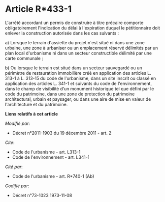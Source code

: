 # Article R*433-1

L'arrêté accordant un permis de construire à titre précaire comporte obligatoirement l'indication du délai à l'expiration
duquel le pétitionnaire doit enlever la construction autorisée dans les cas suivants : 

a) Lorsque le terrain d'assiette du projet n'est situé ni dans une zone urbaine, une zone à urbaniser ou un emplacement
réservé délimités par un plan local d'urbanisme ni dans un secteur constructible délimité par une carte communale ; 

b) Ou lorsque le terrain est situé dans un secteur sauvegardé ou un périmètre de restauration immobilière créé en application
des articles L. 313-1 à L. 313-15 du code de l'urbanisme, dans un site inscrit ou classé en application des articles L. 341-1
et suivants du code de l'environnement, dans le champ de visibilité d'un monument historique tel que défini par le code du
patrimoine, dans une zone de protection du patrimoine architectural, urbain et paysager, ou dans une aire de mise en valeur
de l'architecture et du patrimoine.

**Liens relatifs à cet article**

_Modifié par_:

  - Décret n°2011-1903 du 19 décembre 2011 - art. 2

_Cite_:

  - Code de l'urbanisme - art. L313-1
  - Code de l'environnement - art. L341-1

_Cité par_:

  - Code de l'urbanisme - art. R*740-1 (Ab)

_Codifié par_:

  - Décret n°73-1023 1973-11-08
